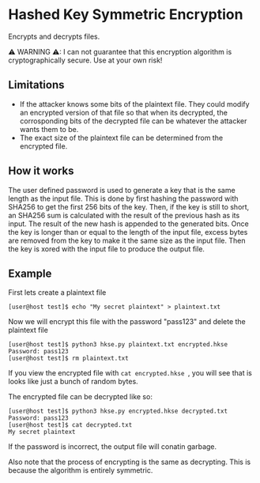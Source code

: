 # Hashed Key Symmetric Encryption

Encrypts and decrypts files.

⚠ WARNING  ⚠: I can not guarantee that this encryption algorithm is cryptographically secure. Use at your own risk!

## Limitations
* If the attacker knows some bits of the plaintext file. They could modify an encrypted version of that file so that when its decrypted, the corrosponding bits of the decrypted file can be whatever the attacker wants them to be.
* The exact size of the plaintext file can be determined from the encrypted file.

## How it works

The user defined password is used to generate a key that is the same length as the input file. This is done by first hashing the password with SHA256 to get the first 256 bits of the key. Then, if the key is still to short, an SHA256 sum is calculated with the result of the previous hash as its input. The result of the new hash is appended to the generated bits. Once the key is longer than or equal to the length of the input file, excess bytes are removed from the key to make it the same size as the input file. Then the key is xored with the input file to produce the output file.

## Example
First lets create a plaintext file
```
[user@host test]$ echo "My secret plaintext" > plaintext.txt
```
Now we will encrypt this file with the password "pass123" and delete the plaintext file
```
[user@host test]$ python3 hkse.py plaintext.txt encrypted.hkse
Password: pass123
[user@host test]$ rm plaintext.txt 
```
If you view the encrypted file with `cat encrypted.hkse `, you will see that is looks like just a bunch of random bytes.

The encrypted file can be decrypted like so:
```
[user@host test]$ python3 hkse.py encrypted.hkse decrypted.txt
Password: pass123
[user@host test]$ cat decrypted.txt 
My secret plaintext
```

If the password is incorrect, the output file will conatin garbage.

Also note that the process of encrypting is the same as decrypting. This is because the algorithm is entirely symmetric.